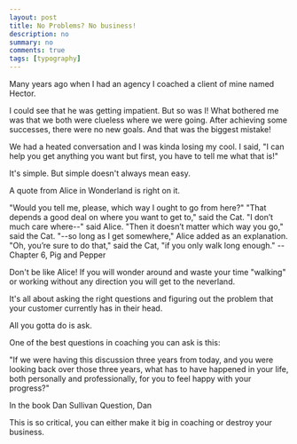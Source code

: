 ```yaml
---
layout: post
title: No Problems? No business!
description: no
summary: no
comments: true
tags: [typography]
---
```

Many years ago when I had an agency I coached a client of mine named Hector. 

I could see that he was getting impatient. But so was I! What bothered me was that we both were clueless where we were going. After achieving some successes, there were no new goals. And that was the biggest mistake!

We had a heated conversation and I was kinda losing  my cool. I said, "I can help you get anything you want but first, you have to tell me what that is!"

It's simple. But simple doesn't always mean easy. 

A quote from Alice in Wonderland is right on it. 

"Would you tell me, please, which way I ought to go from here?"
"That depends a good deal on where you want to get to," said the Cat.
"I don’t much care where--" said Alice.
"Then it doesn’t matter which way you go," said the Cat.
"--so long as I get somewhere," Alice added as an explanation.
"Oh, you’re sure to do that," said the Cat, "if you only walk long enough." --Chapter 6, Pig and Pepper

Don't be like Alice! If you will wonder around and waste your time "walking" or working without any direction you will get to the neverland.



It's all about asking the right questions and figuring out the problem that your customer currently has in their head.

All you gotta do is ask.

One of the best questions in coaching you can ask is this:

"If we were having this discussion three years from today, and you were looking back over those three years, what has to have happened in your life, both personally and professionally, for you to feel happy with your progress?"

In the book Dan Sullivan Question, Dan 

This is so critical, you can either make it big in coaching or destroy your business.



